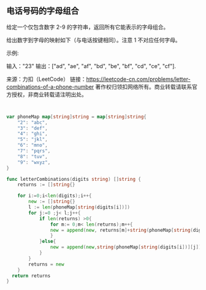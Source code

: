 ## 电话号码的字母组合

给定一个仅包含数字 2-9 的字符串，返回所有它能表示的字母组合。

给出数字到字母的映射如下（与电话按键相同）。注意 1 不对应任何字母。



示例:

输入："23"
输出：["ad", "ae", "af", "bd", "be", "bf", "cd", "ce", "cf"].

来源：力扣（LeetCode）
链接：https://leetcode-cn.com/problems/letter-combinations-of-a-phone-number
著作权归领扣网络所有。商业转载请联系官方授权，非商业转载请注明出处。

```go


var phoneMap map[string]string = map[string]string{
    "2": "abc",
    "3": "def",
    "4": "ghi",
    "5": "jkl",
    "6": "mno",
    "7": "pqrs",
    "8": "tuv",
    "9": "wxyz",
}

func letterCombinations(digits string) []string {
    returns := []string{}

    for i:=0;i<len(digits);i++{
        new := []string{}
        l := len(phoneMap[string(digits[i])])
        for j:=0 ;j< l;j++{
            if len(returns) >0{
                for m:= 0;m< len(returns);m++{
                new = append(new, returns[m]+string(phoneMap[string(digits[i])][j]))
                }
            }else{
                new = append(new,string(phoneMap[string(digits[i])][j]))
            }            
        }
        returns = new 
    }
  return returns
}
```
